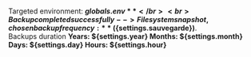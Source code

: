<br>Targeted environment: **${globals.env}** </br>
<br>Backup completed successfully --> Filesystem snapshot, chosen backup frequency: **(${settings.sauvegarde})**.</br>
Backups duration **Years: ${settings.year} Months: ${settings.month} Days: ${settings.day} Hours: ${settings.hour}** 

